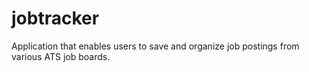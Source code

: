 # jobtracker
Application that enables users to save and organize job postings from various ATS job boards.
